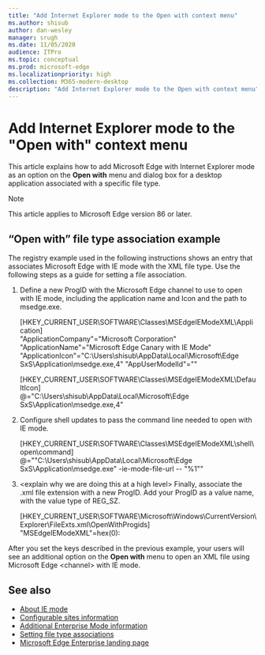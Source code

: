 ```yaml
---
title: "Add Internet Explorer mode to the Open with context menu"
ms.author: shisub
author: dan-wesley
manager: srugh
ms.date: 11/05/2020
audience: ITPro
ms.topic: conceptual
ms.prod: microsoft-edge
ms.localizationpriority: high
ms.collection: M365-modern-desktop
description: "Add Internet Explorer mode to the Open with context menu"
---
```


# Add Internet Explorer mode to the "Open with" context menu

This article explains how to add Microsoft Edge with Internet Explorer mode as an option on the **Open with** menu and dialog box for a desktop application associated with a specific file type.  

> [!NOTE]
> This article applies to Microsoft Edge version 86 or later.

## “Open with” file type association example

The registry example used in the following instructions shows an entry that associates Microsoft Edge with IE mode with the XML file type. Use the following steps as a guide for setting a file association.

1. Define a new ProgID  with the Microsoft Edge channel to use to open with IE mode, including the application name and Icon and the path to msedge.exe.

   [HKEY_CURRENT_USER\SOFTWARE\Classes\MSEdgeIEModeXML\Application]<br>
"ApplicationCompany"="Microsoft Corporation" 
"ApplicationName"="Microsoft Edge Canary with IE Mode"
"ApplicationIcon"="C:\\Users\\shisub\\AppData\\Local\\Microsoft\\Edge SxS\\Application\\msedge.exe,4" 
"AppUserModelId"=""

   [HKEY_CURRENT_USER\SOFTWARE\Classes\MSEdgeIEModeXML\DefaultIcon]<br>
@="C:\\Users\\shisub\\AppData\\Local\\Microsoft\\Edge SxS\\Application\\msedge.exe,4"

2. Configure shell updates to pass the command line needed to open with IE mode.

   [HKEY_CURRENT_USER\SOFTWARE\Classes\MSEdgeIEModeXML\shell\open\command]<br> 
@="\"C:\\Users\\shisub\\AppData\\Local\\Microsoft\\Edge SxS\\Application\\msedge.exe\" -ie-mode-file-url -- \"%1\"" 

3. \<explain why we are doing this at a high level\> 
Finally, associate the .xml file extension with a new ProgID. Add your ProgID as a value name, with the value type of REG_SZ.

   [HKEY_CURRENT_USER\SOFTWARE\Microsoft\Windows\CurrentVersion\Explorer\FileExts\.xml\OpenWithProgids]<br> 
"MSEdgeIEModeXML"=hex(0):

After you set the keys described in the previous example, your users will see an additional option on the **Open with** menu to open an XML file using Microsoft Edge \<channel\> with IE mode. 

## See also

- [About IE mode](https://docs.microsoft.com/deployedge/edge-ie-mode)
- [Configurable sites information](https://docs.microsoft.com/deployedge/edge-learnmore-configurable-sites-ie-mode)
- [Additional Enterprise Mode information](https://docs.microsoft.com/internet-explorer/ie11-deploy-guide/enterprise-mode-overview-for-ie11)
- [Setting file type associations](https://docs.microsoft.com/windows/win32/shell/fa-file-types)
- [Microsoft Edge Enterprise landing page](https://aka.ms/EdgeEnterprise)
